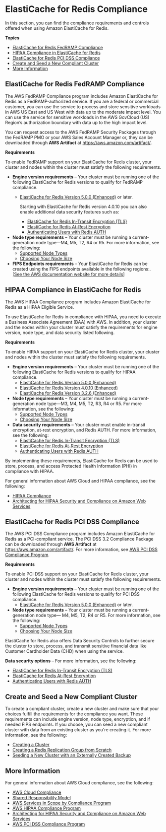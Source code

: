 # ElastiCache for Redis Compliance<a name="elasticache-compliance"></a>

In this section, you can find the compliance requirements and controls offered when using Amazon ElastiCache for Redis\. 

**Topics**
+ [ElastiCache for Redis FedRAMP Compliance](#elasticache-compliance-fedramp)
+ [HIPAA Compliance in ElastiCache for Redis](#elasticache-compliance-hipaa)
+ [ElastiCache for Redis PCI DSS Compliance](#elasticache-compliance-pci)
+ [Create and Seed a New Compliant Cluster](#elasticache-compliance-create-cluster)
+ [More Information](#elasticache-compliance-see-also)

## ElastiCache for Redis FedRAMP Compliance<a name="elasticache-compliance-fedramp"></a>

The AWS FedRAMP Compliance program includes Amazon ElastiCache for Redis as a FedRAMP\-authorized service\. If you are a federal or commercial customer, you can use the service to process and store sensitive workloads in AWS US East and US West with data up to the moderate impact level\. You can use the service for sensitive workloads in the AWS GovCloud \(US\) Region’s authorization boundary with data up to the high impact level\.

You can request access to the AWS FedRAMP Security Packages through the FedRAMP PMO or your AWS Sales Account Manager or, they can be downloaded through **AWS Artifact** at [https://aws\.amazon\.com/artifact/](https://aws.amazon.com/artifact/)\.

**Requirements**

To enable FedRAMP support on your ElastiCache for Redis cluster, your cluster and nodes within the cluster must satisfy the following requirements\.
+ **Engine version requirements** – Your cluster must be running one of the following ElastiCache for Redis versions to qualify for FedRAMP compliance\.
  + [ElastiCache for Redis Version 5\.0\.0 \(Enhanced\)](supported-engine-versions.md#redis-version-5-0) or later\.

    Starting with ElastiCache for Redis version 4\.0\.10 you can also enable additional data security features such as:
    + [ElastiCache for Redis In\-Transit Encryption \(TLS\)](in-transit-encryption.md)
    + [ElastiCache for Redis At\-Rest Encryption](at-rest-encryption.md)
    + [Authenticating Users with Redis AUTH](auth.md)
+ **Node type requirements** – Your cluster must be running a current\-generation node type—M4, M5, T2, R4 or R5\. For more information, see the following: 
  + [Supported Node Types](CacheNodes.SupportedTypes.md)
  + [Choosing Your Node Size](nodes-select-size.md#CacheNodes.SelectSize)
+ **FIPS Endpoints requirements** – Your ElastiCache for Redis can be created using the FIPS endpoints available in the following regions:\.    
[\[See the AWS documentation website for more details\]](http://docs.aws.amazon.com/AmazonElastiCache/latest/red-ug/elasticache-compliance.html)

## HIPAA Compliance in ElastiCache for Redis<a name="elasticache-compliance-hipaa"></a>

The AWS HIPAA Compliance program includes Amazon ElastiCache for Redis as a HIPAA Eligible Service\.

To use ElastiCache for Redis in compliance with HIPAA, you need to execute a Business Associate Agreement \(BAA\) with AWS\. In addition, your cluster and the nodes within your cluster must satisfy the requirements for engine version, node type, and data security listed following\.

**Requirements**

To enable HIPAA support on your ElastiCache for Redis cluster, your cluster and nodes within the cluster must satisfy the following requirements\.
+ **Engine version requirements** – Your cluster must be running one of the following ElastiCache for Redis versions to qualify for HIPAA compliance\.
  + [ElastiCache for Redis Version 5\.0\.0 \(Enhanced\)](supported-engine-versions.md#redis-version-5-0)
  + [ElastiCache for Redis Version 4\.0\.10 \(Enhanced\)](supported-engine-versions.md#redis-version-4-0-10)
  + [ElastiCache for Redis Version 3\.2\.6 \(Enhanced\)](supported-engine-versions.md#redis-version-3-2-6)
+ **Node type requirements** – Your cluster must be running a current\-generation node type—M3, M4, M5, T2, R3, R4 or R5\. For more information, see the following:
  + [Supported Node Types](CacheNodes.SupportedTypes.md)
  + [Choosing Your Node Size](nodes-select-size.md#CacheNodes.SelectSize)
+ **Data security requirements** – Your cluster must enable in\-transit encryption, at\-rest encryption, and Redis AUTH\. For more information, see the following:
  + [ElastiCache for Redis In\-Transit Encryption \(TLS\)](in-transit-encryption.md)
  + [ElastiCache for Redis At\-Rest Encryption](at-rest-encryption.md)
  + [Authenticating Users with Redis AUTH](auth.md)

By implementing these requirements, ElastiCache for Redis can be used to store, process, and access Protected Health Information \(PHI\) in compliance with HIPAA\. 

For general information about AWS Cloud and HIPAA compliance, see the following:
+ [HIPAA Compliance](https://aws.amazon.com/compliance/hipaa-compliance/)
+ [Architecting for HIPAA Security and Compliance on Amazon Web Services](https://d0.awsstatic.com/whitepapers/compliance/AWS_HIPAA_Compliance_Whitepaper.pdf)

## ElastiCache for Redis PCI DSS Compliance<a name="elasticache-compliance-pci"></a>

The AWS PCI DSS Compliance program includes Amazon ElastiCache for Redis as a PCI\-compliant service\. The PCI DSS 3\.2 Compliance Package can be downloaded through **AWS Artifact** at [https://aws\.amazon\.com/artifact/](https://aws.amazon.com/artifact/)\. For more information, see [AWS PCI DSS Compliance Program](https://aws.amazon.com/compliance/pci-dss-level-1-faqs/)\.

**Requirements**

To enable PCI DSS support on your ElastiCache for Redis cluster, your cluster and nodes within the cluster must satisfy the following requirements\.
+ **Engine version requirements** – Your cluster must be running one of the following ElastiCache for Redis versions to qualify for PCI DSS compliance\.
  + [ElastiCache for Redis Version 5\.0\.0 \(Enhanced\)](supported-engine-versions.md#redis-version-5-0) or later\.
+ **Node type requirements** – Your cluster must be running a current\-generation node type— M4, M5, T2, R4 or R5\. For more information, see the following:
  + [Supported Node Types](CacheNodes.SupportedTypes.md)
  + [Choosing Your Node Size](nodes-select-size.md#CacheNodes.SelectSize)

ElastiCache for Redis also offers Data Security Controls to further secure the cluster to store, process, and transmit sensitive financial data like Customer Cardholder Data \(CHD\) when using the service\.

**Data security options** – For more information, see the following:
+ [ElastiCache for Redis In\-Transit Encryption \(TLS\)](in-transit-encryption.md)
+ [ElastiCache for Redis At\-Rest Encryption](at-rest-encryption.md)
+ [Authenticating Users with Redis AUTH](auth.md)

## Create and Seed a New Compliant Cluster<a name="elasticache-compliance-create-cluster"></a>

To create a compliant cluster, create a new cluster and make sure that your choices fulfill the requirements for the compliance you want\. These requirements can include engine version, node type, encryption, and if needed FIPS endpoints\. If you choose, you can seed a new compliant cluster with data from an existing cluster as you're creating it\. For more information, see the following:
+ [Creating a Cluster](Clusters.Create.md)
+ [Creating a Redis Replication Group from Scratch](Replication.CreatingReplGroup.NoExistingCluster.md)
+ [Seeding a New Cluster with an Externally Created Backup](backups-seeding-redis.md)

## More Information<a name="elasticache-compliance-see-also"></a>

For general information about AWS Cloud compliance, see the following:
+ [AWS Cloud Compliance](https://aws.amazon.com/compliance/)
+ [Shared Responsibility Model](https://aws.amazon.com/compliance/shared-responsibility-model/)
+ [AWS Services in Scope by Compliance Program](https://aws.amazon.com/compliance/services-in-scope/)
+ [AWS HIPAA Compliance Program](https://aws.amazon.com/compliance/hipaa-compliance/)
+ [Architecting for HIPAA Security and Compliance on Amazon Web Services](https://d0.awsstatic.com/whitepapers/compliance/AWS_HIPAA_Compliance_Whitepaper.pdf)
+ [AWS PCI DSS Compliance Program](https://aws.amazon.com/compliance/pci-dss-level-1-faqs/)
